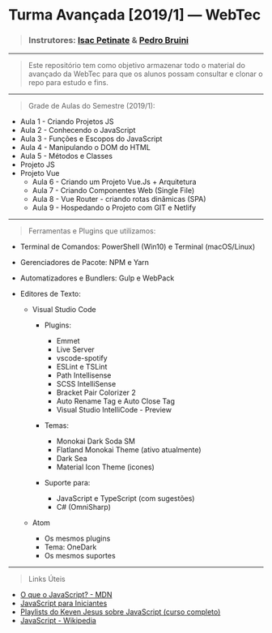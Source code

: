 # Turma Avançada [2019/1] — WebTec

> ### Instrutores: [Isac Petinate](https://github.com/IsacPetinate) & [Pedro Bruini](https://github.com/Bruini)

______

> Este repositório tem como objetivo armazenar todo o material do avançado da WebTec para que os alunos possam consultar e clonar o repo para estudo e fins.

______

> Grade de Aulas do Semestre (2019/1):

* Aula 1 - Criando Projetos JS
* Aula 2 - Conhecendo o JavaScript
* Aula 3 - Funções e Escopos do JavaScript
* Aula 4 - Manipulando o DOM do HTML
* Aula 5 - Métodos e Classes
* Projeto JS
* Projeto Vue
    * Aula 6 - Criando um Projeto Vue.Js + Arquitetura
    * Aula 7 - Criando Componentes Web (Single File)
    * Aula 8 - Vue Router - criando rotas dinâmicas (SPA)
    * Aula 9 - Hospedando o Projeto com GIT e Netlify

_____________________________________

> Ferramentas e Plugins que utilizamos:

- Terminal de Comandos: PowerShell (Win10) e Terminal (macOS/Linux)

- Gerenciadores de Pacote: NPM e Yarn

- Automatizadores e Bundlers: Gulp e WebPack

- Editores de Texto:
    - Visual Studio Code
        - Plugins:
            - Emmet
            - Live Server
            - vscode-spotify
            - ESLint e TSLint
            - Path Intellisense
            - SCSS IntelliSense
            - Bracket Pair Colorizer 2
            - Auto Rename Tag e Auto Close Tag
            - Visual Studio IntelliCode - Preview
            
        - Temas:
            - Monokai Dark Soda SM
            - Flatland Monokai Theme (ativo atualmente)
            - Dark Sea
            - Material Icon Theme (icones)

        - Suporte para:
            - JavaScript e TypeScript (com sugestões)
            - C# (OmniSharp)

    - Atom
        - Os mesmos plugins
        - Tema: OneDark
        - Os mesmos suportes

____________________
> Links Úteis

- [O que o JavaScript? - MDN](https://developer.mozilla.org/pt-BR/docs/Learn/JavaScript/First_steps/O_que_e_JavaScript)
- [JavaScript para Iniciantes](http://tableless.github.io/iniciantes/manual/js/)
- [Playlists do Keven Jesus sobre JavaScript (curso completo)](https://www.youtube.com/channel/UCn2jh8rvEePP9s61z-H1P1w/playlists)
- [JavaScript - Wikipedia](https://pt.wikipedia.org/wiki/JavaScript)